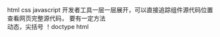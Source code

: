 html css javascript 
开发者工具一层一层展开，可以直接追踪组件源代码位置   
查看网页完整源代码， 要有一定方法  
动态，尖括号   ！doctype html   
<head></head>   <meta name="">   <script src="...js">   <div class=""> <title></title>  <br/> <img src="xxx.jpg">
网络呈现的字体格式在css（对齐）   样式
交互程序js 
动态效果的渲染   
网页： 文字 图像 表格 链接 脚本   
用换行缩进表达等级
文本  段落<p></p> 换行<br> break 标题<h2></h2>head 粗体<b></b>bold <strong> 斜体<i></i>italic <em> 语义化 
图形  <img src="" width="80" height="90" alt="文本">   .gif .jpg不能透明.webp压缩  .png可以透明    可选表达   
f12开发者工具   
链接 跳转  地址写法   <a href= ... >文字或图片</a>   a: anchor href: hyper reference    
... ->  url 写法 绝对url（带http www) 和相对url   link    
<!--<div class="">...<...>--!>   写注释，相当于删除    
预设格式
空哥 &nbsp  
表  一维列表(和之前readme里面格式相当)  <ul><li>...</li><li></li></ul> 每一个列表项目里面有多个item    
二维表格  
<table>
<tr><td>...<td>...<td>...</tr>
<tr><td>...<td>...<td>...</tr>
</table>
css风格格式  f12里面可移动过去查看样式
用<p style="...">直接写
或者用<p class=".news“ > 引用定义好的样式  <style>.news{color:red border:solid  1 px red;}</style>

script  
脚本语言，<script></script> 
alert("hello")弹出   document.write(new Date()) console.log("hello")  f12在console中可见  
编辑网页 记事本 edit编辑器文件 可视化（不大用）  
文件的编辑保存和浏览 文件拓展为.html utf-8 编码 用浏览器打开  
vscode技巧  ！+tab 各种tab  tab补全大部分格式和代码    
一系列复杂的用法，骚的用法，要多写，多练，越快越好，还要有特效添加   超链接  图   
内容结构化，内容与格式  live preview    f1选指令  table  文图表链     
嵌套： footer p 表示内部（？
margin 边缘  右下左上   一个div会左右占满，float实现并排 after before


javascript部分
基础  
网页图形文本链接之外的小程序  js是解释性语言  弥补html  
浏览器虚拟机来解释 
oak->java 
livescript->javascript(ECMAScript)  ES5/ES6 
网页运行 解释性 弱类型 基于对象   
行为控制
<script src="..."></script>  
<script>alert(1990)</script>
var n=1;
var s="abc"
var p ={name:"li",age:10};
var ary=[4,5,6]
var 区分大小写
段落 function xxx(){...}
html交互：获得dom对象，对象属性方法事件onclick onmouseover 周期setinteval(fun,100);
<label for="guess"></label>
全放到.container{box...}里面
<input type="number" id="guess" min="1" max="100" >
<button> onlick="checkGuess()">  联系  <script>...const guessInput = document.getElementById("guess");获得对象 const guess=parseInt(guessInput,10);
function checkGuess(){...} const 常量
css:input[type="number"]{xxx} button{...} p.result p.error <p class="error"> 直接写   
... result = getElementById("xxx")document对象这是一个reference引用
 result.classList.remove("error") 去除error内容  result.innerHTML = message;  绑定事件来调用 先得到再操作（改变样式或内容） 修改程序（先有模子）
parseint("123",10);   10进制
""+123
document.write
console.log(n);
if for while...
 类似c系列和java  
 html注释 <!-- --> css注释 /* */
 number string boolean undefined     引用object array function  
 弱类型强制转换  
 parseInt("123px",10) 123
 parseInt parseInt("123.46")  124 
 toString() 
 isNaN()
 !!a bool 类型
 var x; let y; 变量常量 var不确定类型 
 特殊用法  
 a||a"100px"
 fun && func()
 if fun not null then func()
 嵌入  a=100 s='value is ${a}'  单引号也行
 像python的 "x={y}"    
 语句后写分号也可以不写...? 乐（ 
for(let i=0;i<=4;i++)
innerHTML 就是当前显示的逐行  
div{width:2px; height:50px; float:left;}  float 向左并排  
hsl循环 
for(...i...)
<div style='background-color:hsl("+i+，100%，50%")'></div> 循环  
把div弄成小球： div:{width:100px; height:100px;border_radius:50%; position:absolute;background-image:radius-gradient}
计时器函数 ssetInteva(function(){...})匿名函数
<script type="...">...
任务分解 多写函数  
有意思，感觉写html javascript脚本这种东西就跟实习brax的json yaml机制差不多
添加组件（手动代码添加） d=document.createElement('div') createTextNode() 之后getElement 之后appendChild(d)    
js核心：直接对对象操作：getElementBy...  也可以css查询 qsa  auerySelectorAll 
odiv.style.cssText=...
odiv.classList.add("")
三要素属性方法事件
onclick=函数名写到button上 script中get...onclick=函数名、匿名函数 
addEventListener("click",fuction(e){}) 
onmouseover onmouseout   
可以考虑添加点音乐  
audio video 首批添加到的标签 src =' controls='' autoplay='' muted->autoplay  controls是调节音量 id=''
第三方的js库  video.js plyr.js (as an import)
make player yours  
aria label
object  embed flash  param
矢量图不会失真，记住向量关键点的坐标 SVG格式    <svg>格式  <circle>  stroke 基本元素和结构元素  都是直接用svg作图而不是用图标
表单form 含有多个input form action method input 
表单申请和发送（账号密码交互这种） 用户填写并提交给服务器，就是常见的“是否重新发送表单”  
表单： name method action 处理位置  
接收信息的网页处理就是后端，受到并处理  
<form action=".../...org/net method=="POST">
<input type='...>  <type name='' checked>
<input type='...' name='' value=..  
text radio单选，checkbox 多选，
reset submit button passward file hidden image  
文件上传控件 <input type="file " > enctype多部份二进制 唯一标识序列号
MIME标准编码方式   指定传文件的编码 text/html   
input打天下，select下拉框选择 常规老古董网页，老古董界面NET   textarea select-option  textarea rows= name= cols= wrap=
option checkbox 
新的input控件 number range url email tel search color date ...  
html5:
<input type=''>  placeholder 提示信息 
autocomplete='on''off'填入之前的 
autofocus自动聚焦到焦点 
input前面可以加label <label for="">  <input id=""> 方便用户点击 
label对齐 table tr td 
或者css直接写 label{display:inline-block;text-align;right;}  
表单验证 form的onsubmit验证 true false 或者button的onclick验证成功之后调用form的submit    <input ... min= max= ><required > <pattern>匹配 <multiply>
控件组  
<fieldset>
<legend>
field 1a:<...><br>
提供选项：
<input... list="">
<datalist id="">
<option>





 